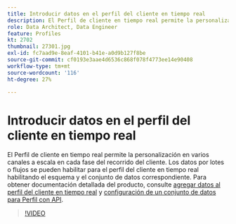 ```yaml
---
title: Introducir datos en el perfil del cliente en tiempo real
description: El Perfil de cliente en tiempo real permite la personalización en varios canales a escala en cada fase del recorrido del cliente. Los datos por lotes o flujos se pueden habilitar para el perfil del cliente en tiempo real habilitando el esquema y el conjunto de datos correspondiente.
role: Data Architect, Data Engineer
feature: Profiles
kt: 2702
thumbnail: 27301.jpg
exl-id: fc7aad9e-8eaf-4101-b41e-a0d9b127f8be
source-git-commit: cf0193e3aae4d6536c868f078f4773ee14e90408
workflow-type: tm+mt
source-wordcount: '116'
ht-degree: 27%

---
```


# Introducir datos en el perfil del cliente en tiempo real

El Perfil de cliente en tiempo real permite la personalización en varios canales a escala en cada fase del recorrido del cliente. Los datos por lotes o flujos se pueden habilitar para el perfil del cliente en tiempo real habilitando el esquema y el conjunto de datos correspondiente. Para obtener documentación detallada del producto, consulte [agregar datos al perfil del cliente en tiempo real](https://experienceleague.adobe.com/docs/experience-platform/profile/tutorials/add-profile-data.html) y [configuración de un conjunto de datos para Perfil con API](https://experienceleague.adobe.com/docs/experience-platform/profile/tutorials/dataset-configuration.html).

>[!VIDEO](https://video.tv.adobe.com/v/27301?quality=12&learn=on)
